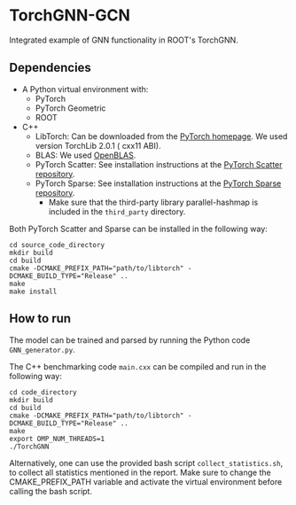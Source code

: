 # TorchGNN-GCN

Integrated example of GNN functionality in ROOT's TorchGNN.

## Dependencies

- A Python virtual environment with:
    - PyTorch
    - PyTorch Geometric
    - ROOT
- C++
    - LibTorch: Can be downloaded from the [PyTorch homepage](https://pytorch.org/). We used version TorchLib 2.0.1 (
      cxx11 ABI).
    - BLAS: We used [OpenBLAS](https://www.openblas.net/).
    - PyTorch Scatter: See installation instructions at
      the [PyTorch Scatter repository](https://github.com/rusty1s/pytorch_scatter#c-api).
    - PyTorch Sparse: See installation instructions at
      the [PyTorch Sparse repository](https://github.com/rusty1s/pytorch_sparse#c-api).
        - Make sure that the third-party library parallel-hashmap is included in the ```third_party``` directory.

Both PyTorch Scatter and Sparse can be installed in the following way:

```
cd source_code_directory
mkdir build
cd build
cmake -DCMAKE_PREFIX_PATH="path/to/libtorch" -DCMAKE_BUILD_TYPE="Release" ..
make
make install
```

## How to run

The model can be trained and parsed by running the Python code ```GNN_generator.py```.

The C++ benchmarking code ```main.cxx``` can be compiled and run in the following way:

```
cd code_directory
mkdir build
cd build
cmake -DCMAKE_PREFIX_PATH="path/to/libtorch" -DCMAKE_BUILD_TYPE="Release" ..
make
export OMP_NUM_THREADS=1
./TorchGNN
```

Alternatively, one can use the provided bash script ```collect_statistics.sh```, to collect all statistics mentioned in the report. Make sure to change the CMAKE_PREFIX_PATH variable and activate the virtual environment before calling the bash script.
